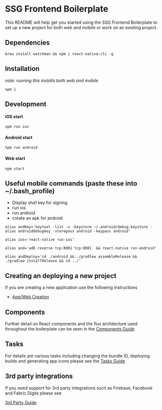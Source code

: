 # SSG Frontend Boilerplate

This README will help get you started using the SSG Frontend Boilerplate to set up a new project for both web and mobile or work on an existing project.



## Dependencies

``brew install watchman && npm i react-native-cli -g`` 

## Installation 

*note: running this installs both web and mobile*

``npm i``

## Development

#### iOS start
```npm run ios```

#### Android start
```npm run android```

#### Web start
```npm start```

## Useful mobile commands (paste these into ~/.bash_profile)
- Display sha1 key for signing
- run ios
- run android
- create an apk for android

```
alias andKey='keytool -list -v -keystore ~/.android/debug.keystore -alias androiddebugkey -storepass android -keypass android'

alias ios='react-native run-ios'

alias and='adb reverse tcp:8081 tcp:8081  && react-native run-android'

alias andDeploy='cd ./android && ./gradlew assembleRelease && ./gradlew installRelease && cd ../'
```


## Creating an deploying a new project
If you are creating a new application use the following instructions
- [App/Web Creation](https://git.solidstategroup.com/solidstategroup/ssg-frontend-boilerplate/blob/master/docs/AppCreation.md)


## Components

Further detail on React components and the flux architecture used throughout the boilerplate can be seen in the [Components Guide](https://git.solidstategroup.com/solidstategroup/ssg-frontend-boilerplate/blob/master/docs/Components.md)

## Tasks

For details are various tasks including changing the bundle ID, deploying builds and generating app icons please see the [Tasks Guide](https://git.solidstategroup.com/solidstategroup/ssg-frontend-boilerplate/blob/master/docs/Tasks.md)

## 3rd party integrations

If you need support for 3rd party integrations such as Firebase, Facebook and Fabric Digits please see

 [3rd Party Guide](https://git.solidstategroup.com/solidstategroup/ssg-frontend-boilerplate/blob/master/docs/ThirdParty.md)

